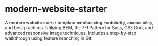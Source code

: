 # modern-website-starter
A modern website starter template emphasizing modularity, accessibility, and best practices. Utilizing BEM, the 7-1 Pattern for Sass, CSS Grid, and advanced responsive image techniques. Includes a step-by-step walkthrough using feature branching in Git.
